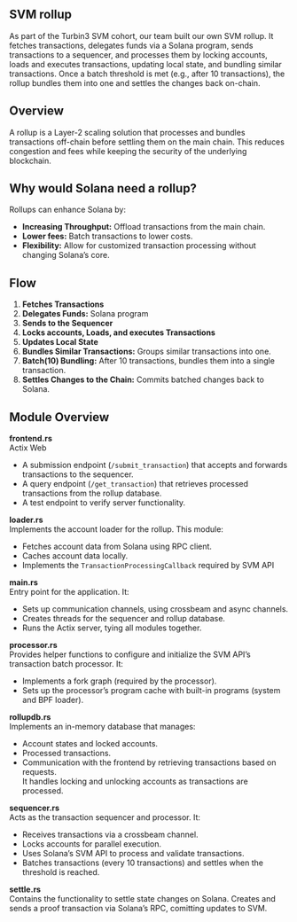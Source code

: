 ## SVM rollup
As part of the Turbin3 SVM cohort, our team built our own SVM rollup.
It fetches transactions, delegates funds via a Solana program, sends transactions to a sequencer, and processes them by locking accounts, loads and executes transactions, updating local state, and bundling similar transactions. Once a batch threshold is met (e.g., after 10 transactions), the rollup bundles them into one and settles the changes back on-chain.

## Overview
A rollup is a Layer-2 scaling solution that processes and bundles transactions off-chain before settling them on the main chain. This reduces congestion and fees while keeping the security of the underlying blockchain.

## Why would Solana need a rollup?
Rollups can enhance Solana by:
- **Increasing Throughput:** Offload transactions from the main chain.
- **Lower fees:** Batch transactions to lower costs.
- **Flexibility:** Allow for customized transaction processing without changing Solana’s core.

## Flow
1. **Fetches Transactions** 
2. **Delegates Funds:** Solana program
3. **Sends to the Sequencer**
4. **Locks accounts, Loads, and executes Transactions** 
5. **Updates Local State** 
6. **Bundles Similar Transactions:** Groups similar transactions into one.
7. **Batch(10) Bundling:** After 10 transactions, bundles them into a single transaction.
8. **Settles Changes to the Chain:** Commits batched changes back to Solana.

## Module Overview

**frontend.rs**  
  Actix Web
  - A submission endpoint (`/submit_transaction`) that accepts and forwards transactions to the sequencer.
  - A query endpoint (`/get_transaction`) that retrieves processed transactions from the rollup database.
  - A test endpoint to verify server functionality.

**loader.rs**  
  Implements the account loader for the rollup. This module:
  - Fetches account data from Solana using RPC client.
  - Caches account data locally.
  - Implements the `TransactionProcessingCallback` required by SVM API
    
**main.rs**  
  Entry point for the application. It:
  - Sets up communication channels, using crossbeam and async channels.
  - Creates threads for the sequencer and rollup database.
  - Runs the Actix server, tying all modules together.

**processor.rs**  
  Provides helper functions to configure and initialize the SVM API’s transaction batch processor. 
It:
  - Implements a fork graph (required by the processor).
  - Sets up the processor’s program cache with built-in programs (system and BPF loader).

**rollupdb.rs**  
  Implements an in-memory database that manages:
  - Account states and locked accounts.
  - Processed transactions.
  - Communication with the frontend by retrieving transactions based on requests.  
  It handles locking and unlocking accounts as transactions are processed.

**sequencer.rs**  
  Acts as the transaction sequencer and processor. It:
  - Receives transactions via a crossbeam channel.
  - Locks accounts for parallel execution.
  - Uses Solana’s SVM API to process and validate transactions.
  - Batches transactions (every 10 transactions) and settles when the threshold is reached.

**settle.rs**  
  Contains the functionality to settle state changes on Solana. Creates and sends a proof transaction via Solana’s RPC, comitting updates to SVM.
